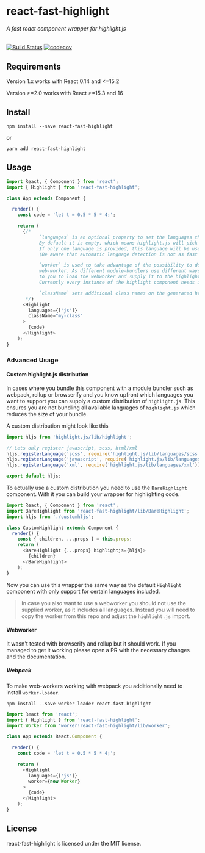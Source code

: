 # react-fast-highlight
###### A fast react component wrapper for highlight.js

[![Build Status](https://travis-ci.org/researchgate/react-fast-highlight.svg?branch=master)](https://travis-ci.org/researchgate/react-fast-highlight)
[![codecov](https://codecov.io/gh/researchgate/react-fast-highlight/branch/master/graph/badge.svg)](https://codecov.io/gh/researchgate/react-fast-highlight)

## Requirements

  Version 1.x works with React 0.14 and <=15.2

  Version >=2.0 works with React >=15.3 and 16

## Install

`npm install --save react-fast-highlight`

or

`yarn add react-fast-highlight`

## Usage

```js
import React, { Component } from 'react';
import { Highlight } from 'react-fast-highlight';

class App extends Component {

  render() {
    const code = 'let t = 0.5 * 5 * 4;';

    return (
      {/*
            `languages` is an optional property to set the languages that highlight.js should pick from.
            By default it is empty, which means highlight.js will pick from all available languages.
            If only one language is provided, this language will be used without doing checks beforehand.
            (Be aware that automatic language detection is not as fast as when specifing a language.)

            `worker` is used to take advantage of the possibility to do the highlighting work in a
            web-worker. As different module-bundlers use different ways to load web-workers, it is up
            to you to load the webworker and supply it to the highlight component. (see example)
            Currently every instance of the highlight component needs its own web-worker.

            `className` sets additional class names on the generated html markup.
       */}
      <Highlight
        languages={['js']}
        className="my-class"
      >
        {code}
      </Highlight>
    );
}
```

### Advanced Usage

#### Custom highlight.js distribution

In cases where you bundle this component with a module bundler such as webpack, rollup or browserify and you know upfront
which languages you want to support you can supply a custom distribution of `highlight.js`. This ensures
you are not bundling all available languages of `highlight.js` which reduces the size of your bundle.

A custom distribution might look like this

```js
import hljs from 'highlight.js/lib/highlight';

// Lets only register javascript, scss, html/xml
hljs.registerLanguage('scss', require('highlight.js/lib/languages/scss'));
hljs.registerLanguage('javascript', require('highlight.js/lib/languages/javascript'));
hljs.registerLanguage('xml', require('highlight.js/lib/languages/xml'));

export default hljs;
```

To actually use a custom distribution you need to use the `BareHighlight` component. With it
you can build your wrapper for highlighting code.

```js
import React, { Component } from 'react';
import BareHighlight from 'react-fast-highlight/lib/BareHighlight';
import hljs from './customhljs';

class CustomHighlight extends Component {
  render() {
    const { children, ...props } = this.props;
    return (
      <BareHighlight {...props} highlightjs={hljs}>
        {children}
      </BareHighlight>
    );
}
```

Now you can use this wrapper the same way as the default `Highlight` component with only support for
certain languages included.

> In case you also want to use a webworker you should not use the supplied worker, as it includes all
> languages. Instead you will need to copy the worker from this repo and adjust the `highlight.js` import.

#### Webworker

It wasn't tested with browserify and rollup but it should work.
If you managed to get it working please open a PR with the necessary
changes and the documentation.

##### Webpack

To make web-workers working with webpack you additionally need to install `worker-loader`.

`npm install --save worker-loader react-fast-highlight`

```js
import React from 'react';
import { Highlight } from 'react-fast-highlight';
import Worker from 'worker!react-fast-highlight/lib/worker';

class App extends React.Component {

  render() {
    const code = 'let t = 0.5 * 5 * 4;';

    return (
      <Highlight
        languages={['js']}
        worker={new Worker}
      >
        {code}
      </Highlight>
    );
}
```

## License

react-fast-highlight is licensed under the MIT license.
